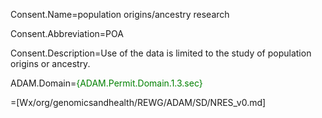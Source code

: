 Consent.Name=population origins/ancestry research

Consent.Abbreviation=POA

Consent.Description=Use of the data is limited to the study of population origins or ancestry.

ADAM.Domain=<font color=green>{ADAM.Permit.Domain.1.3.sec}</font>

=[Wx/org/genomicsandhealth/REWG/ADAM/SD/NRES_v0.md]